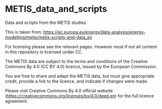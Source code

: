 # METIS_data_and_scripts
Data and scripts from the METIS studies

This is taken from: https://ec.europa.eu/energy/data-analysis/energy-modelling/metis/metis-scripts-and-data_en

For licensing please see the relevant pages. However most if not all content in this repository is licensed under CC. 

The METIS data are subject to the terms and conditions of the Creative Commons By 4.0 (CC BY 4.0) licence, issued by the European Commission.

You are free to share and adapt the METIS data, but must give appropriate credit, provide a link to the licence, and indicate if changes were made.

Please visit Creative Commons By 4.0 official website (https://creativecommons.org/licenses/by/4.0/deed.en) for the full licence agreement.
